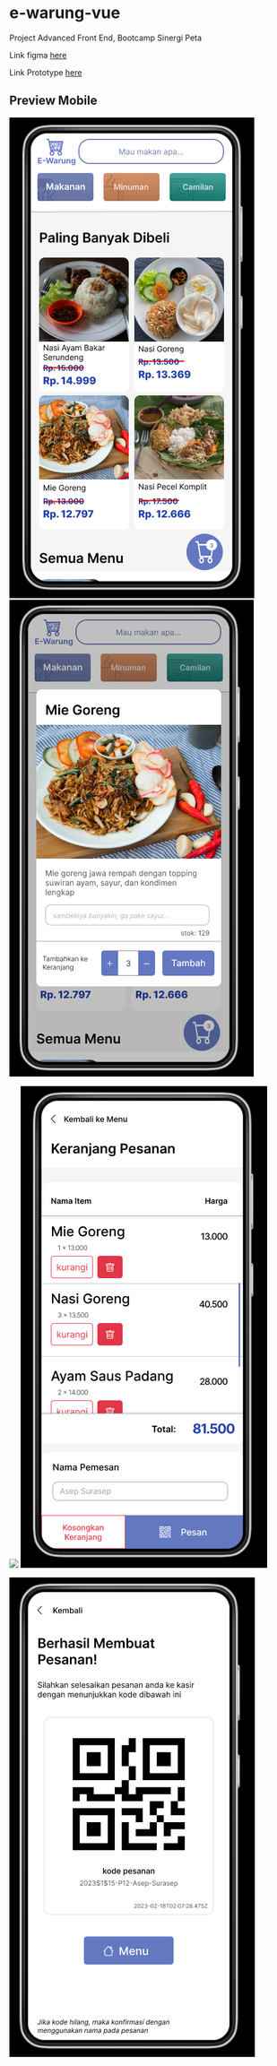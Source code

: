 # e-warung-vue
Project Advanced Front End, Bootcamp Sinergi Peta

Link figma [here](https://www.figma.com/file/PjW1KRml7MBXvKonq9PTG4/E-Warung?node-id=0%3A1&t=OMrWrjlXUMOLSXlG-1)   

Link Prototype [here](https://www.figma.com/proto/PjW1KRml7MBXvKonq9PTG4/E-Warung?page-id=0%3A1&node-id=1%3A2&viewport=784%2C382%2C0.52&scaling=scale-down&starting-point-node-id=1%3A2&show-proto-sidebar=1)

 
## Preview Mobile 


![](./preview-1.png)
![](./preview-2.png)  


![](./preview-3.png)
![](./preview-4.png)  


![](./preview-5.png)
